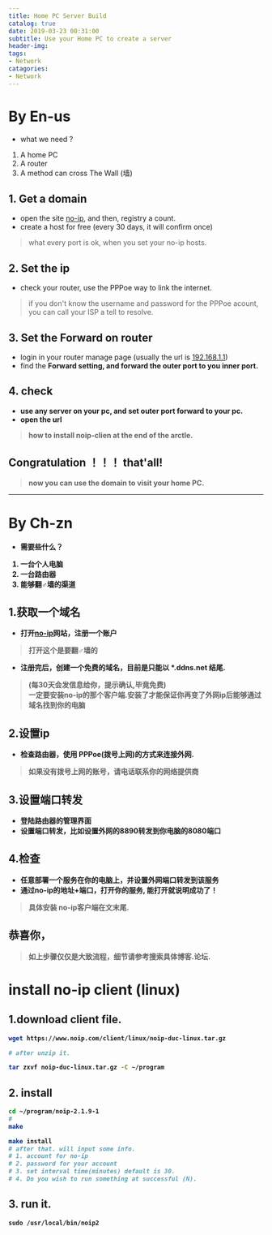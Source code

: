 ```yaml
---
title: Home PC Server Build
catalog: true
date: 2019-03-23 00:31:00
subtitle: Use your Home PC to create a server
header-img:
tags:
- Network
catagories:
- Network
---
```

# By En-us
* what we need ?
1. A home PC
2. A router
3. A method can cross The Wall (墙)

## 1. Get a domain
* open the site [no-ip](https://www.noip.com), and then, registry a count.
* create a host for free (every 30 days, it will confirm once)
> what every port is ok, when you set your no-ip hosts.

## 2. Set the ip
* check your router, use the PPPoe way to link the internet.
> if you don't know the username and password for the PPPoe acount,<br>
you can call your ISP a tell to resolve.

## 3. Set the Forward on router
* login in your router manage page (usually the url is [192.168.1.1](http://192.168.1.1))
* find the <b>Forward<b> setting, and forward the outer port to you inner port.
## 4. check 
* use any server on your pc, and set outer port forward to your pc.
* open the url
> how to install noip-clien at the end of the arctle.

## Congratulation ！！！ that'all!
> now you can use the domain to visit your home PC.


-----------------------------------

# By Ch-zn
* 需要些什么？
1. 一台个人电脑
2. 一台路由器
3. 能够翻♂墙的渠道

## 1.获取一个域名
* 打开[no-ip](https://www.noip.com)网站，注册一个账户
> 打开这个是要翻♂墙的
* 注册完后，创建一个免费的域名，目前是只能以  *.ddns.net 结尾.
>(每30天会发信息给你，提示确认,毕竟免费)<br>
一定要安装no-ip的那个客户端.安装了才能保证你再变了外网ip后能够通过域名找到你的电脑

## 2.设置ip
* 检查路由器，使用 PPPoe(拨号上网)的方式来连接外网.
>如果没有拨号上网的账号，请电话联系你的网络提供商

## 3.设置端口转发
* 登陆路由器的管理界面
* 设置端口转发，比如设置外网的8890转发到你电脑的8080端口

## 4.检查
* 任意部署一个服务在你的电脑上，并设置外网端口转发到该服务
* 通过no-ip的地址+端口，打开你的服务, 能打开就说明成功了！
> 具体安装 no-ip客户端在文末尾.

## 恭喜你，
> 如上步骤仅仅是大致流程，细节请参考搜索具体博客.论坛.


# install no-ip client (linux)

## 1.download client file. 
```bash
wget https://www.noip.com/client/linux/noip-duc-linux.tar.gz

# after unzip it.

tar zxvf noip-duc-linux.tar.gz -C ~/program
```

## 2. install

```bash
cd ~/program/noip-2.1.9-1
# 
make

make install
# after that. will input some info.
# 1. account for no-ip
# 2. password for your account
# 3. set interval time(minutes) default is 30.
# 4. Do you wish to run something at successful (N).
```

## 3. run it.
```bashr
sudo /usr/local/bin/noip2
```